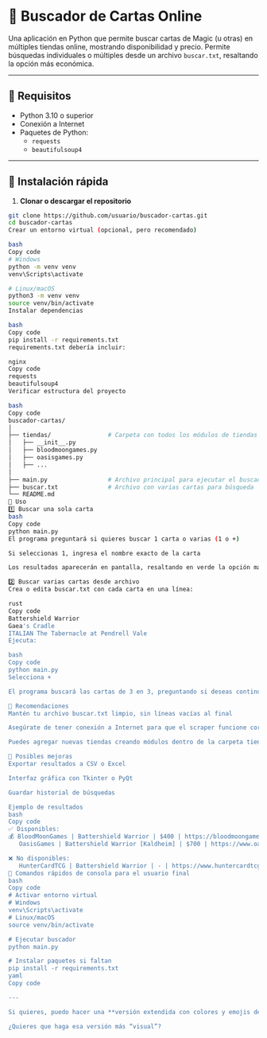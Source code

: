 # 📖 Buscador de Cartas Online

Una aplicación en Python que permite buscar cartas de Magic (u otras) en múltiples tiendas online, mostrando disponibilidad y precio. Permite búsquedas individuales o múltiples desde un archivo `buscar.txt`, resaltando la opción más económica.

---

## 🔹 Requisitos

- Python 3.10 o superior  
- Conexión a Internet  
- Paquetes de Python:
  - `requests`
  - `beautifulsoup4`

---

## 🔹 Instalación rápida

1. **Clonar o descargar el repositorio**

```bash
git clone https://github.com/usuario/buscador-cartas.git
cd buscador-cartas
Crear un entorno virtual (opcional, pero recomendado)

bash
Copy code
# Windows
python -m venv venv
venv\Scripts\activate

# Linux/macOS
python3 -m venv venv
source venv/bin/activate
Instalar dependencias

bash
Copy code
pip install -r requirements.txt
requirements.txt debería incluir:

nginx
Copy code
requests
beautifulsoup4
Verificar estructura del proyecto

bash
Copy code
buscador-cartas/
│
├── tiendas/                # Carpeta con todos los módulos de tiendas
│   ├── __init__.py
│   ├── bloodmoongames.py
│   ├── oasisgames.py
│   ├── ...
│
├── main.py                 # Archivo principal para ejecutar el buscador
├── buscar.txt              # Archivo con varias cartas para búsqueda
└── README.md
🔹 Uso
1️⃣ Buscar una sola carta
bash
Copy code
python main.py
El programa preguntará si quieres buscar 1 carta o varias (1 o +)

Si seleccionas 1, ingresa el nombre exacto de la carta

Los resultados aparecerán en pantalla, resaltando en verde la opción más económica

2️⃣ Buscar varias cartas desde archivo
Crea o edita buscar.txt con cada carta en una línea:

rust
Copy code
Battershield Warrior
Gaea's Cradle
ITALIAN The Tabernacle at Pendrell Vale
Ejecuta:

bash
Copy code
python main.py
Selecciona +

El programa buscará las cartas de 3 en 3, preguntando si deseas continuar después de cada batch.

🔹 Recomendaciones
Mantén tu archivo buscar.txt limpio, sin líneas vacías al final

Asegúrate de tener conexión a Internet para que el scraper funcione correctamente

Puedes agregar nuevas tiendas creando módulos dentro de la carpeta tiendas siguiendo el mismo formato de metadata

🔹 Posibles mejoras
Exportar resultados a CSV o Excel

Interfaz gráfica con Tkinter o PyQt

Guardar historial de búsquedas

Ejemplo de resultados
bash
Copy code
✅ Disponibles:
💰 BloodMoonGames | Battershield Warrior | $400 | https://bloodmoongames.cl/...
   OasisGames | Battershield Warrior [Kaldheim] | $700 | https://www.oasisgames.cl/...

❌ No disponibles:
   HunterCardTCG | Battershield Warrior | - | https://www.huntercardtcg.com/...
🔹 Comandos rápidos de consola para el usuario final
bash
Copy code
# Activar entorno virtual
# Windows
venv\Scripts\activate
# Linux/macOS
source venv/bin/activate

# Ejecutar buscador
python main.py

# Instalar paquetes si faltan
pip install -r requirements.txt
yaml
Copy code

---

Si quieres, puedo hacer una **versión extendida con colores y emojis de ejemplo en la salida** para que quede mucho más visual en la terminal y el README. Esto ayuda a que cualquier usuario que abra el proyecto entienda rápido cómo funciona.  

¿Quieres que haga esa versión más “visual”?






